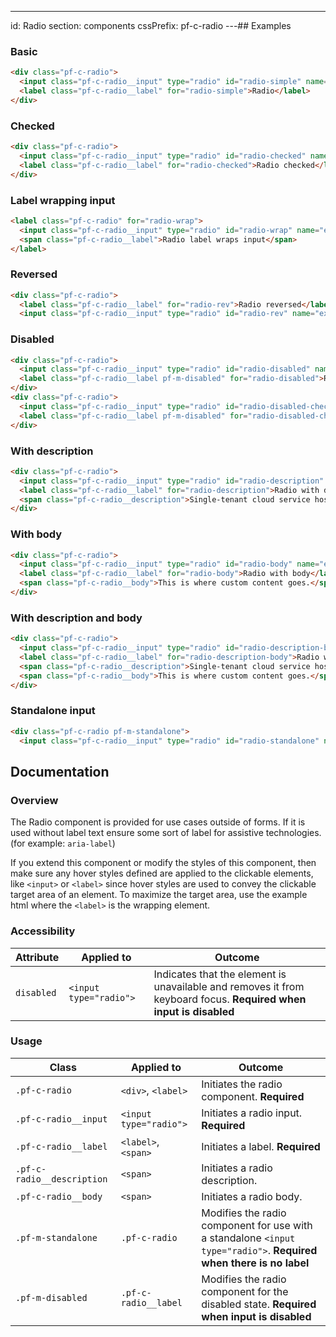 ---
id: Radio
section: components
cssPrefix: pf-c-radio
---## Examples

### Basic

```html
<div class="pf-c-radio">
  <input class="pf-c-radio__input" type="radio" id="radio-simple" name="exampleRadioSimple" />
  <label class="pf-c-radio__label" for="radio-simple">Radio</label>
</div>
```

### Checked

```html
<div class="pf-c-radio">
  <input class="pf-c-radio__input" type="radio" id="radio-checked" name="exampleRadioChecked" checked />
  <label class="pf-c-radio__label" for="radio-checked">Radio checked</label>
</div>
```

### Label wrapping input

```html
<label class="pf-c-radio" for="radio-wrap">
  <input class="pf-c-radio__input" type="radio" id="radio-wrap" name="exampleRadioWrap" />
  <span class="pf-c-radio__label">Radio label wraps input</span>
</label>
```

### Reversed

```html
<div class="pf-c-radio">
  <label class="pf-c-radio__label" for="radio-rev">Radio reversed</label>
  <input class="pf-c-radio__input" type="radio" id="radio-rev" name="exampleRadioReversed" /></div>
```

### Disabled

```html
<div class="pf-c-radio">
  <input class="pf-c-radio__input" type="radio" id="radio-disabled" name="exampleRadioDisabled" disabled />
  <label class="pf-c-radio__label pf-m-disabled" for="radio-disabled">Radio disabled</label>
</div>
<div class="pf-c-radio">
  <input class="pf-c-radio__input" type="radio" id="radio-disabled-checked" name="exampleRadioDisabledChecked" disabled checked />
  <label class="pf-c-radio__label pf-m-disabled" for="radio-disabled-checked">Radio disabled checked</label>
</div>
```

### With description

```html
<div class="pf-c-radio">
  <input class="pf-c-radio__input" type="radio" id="radio-description" name="exampleRadioDescription" />
  <label class="pf-c-radio__label" for="radio-description">Radio with description</label>
  <span class="pf-c-radio__description">Single-tenant cloud service hosted and managed by Red Hat that offers high-availability enterprise-grade clusters in a virtual private cloud on AWS od GCP.</span>
</div>
```

### With body

```html
<div class="pf-c-radio">
  <input class="pf-c-radio__input" type="radio" id="radio-body" name="exampleRadioBody" />
  <label class="pf-c-radio__label" for="radio-body">Radio with body</label>
  <span class="pf-c-radio__body">This is where custom content goes.</span>
</div>
```

### With description and body

```html
<div class="pf-c-radio">
  <input class="pf-c-radio__input" type="radio" id="radio-description-body" name="exampleRadioDescriptionBody" />
  <label class="pf-c-radio__label" for="radio-description-body">Radio with description and body</label>
  <span class="pf-c-radio__description">Single-tenant cloud service hosted and managed by Red Hat that offers high-availability enterprise-grade clusters in a virtual private cloud on AWS od GCP.</span>
  <span class="pf-c-radio__body">This is where custom content goes.</span>
</div>
```

### Standalone input

```html
<div class="pf-c-radio pf-m-standalone">
  <input class="pf-c-radio__input" type="radio" id="radio-standalone" name="exampleRadioStandalone" aria-label="Standalone input" /></div>
```

## Documentation

### Overview

The Radio component is provided for use cases outside of forms. If it is used without label text ensure some sort of label for assistive technologies. (for example: `aria-label`)

If you extend this component or modify the styles of this component, then make sure any hover styles defined are applied to the clickable elements, like `<input>` or `<label>` since hover styles are used to convey the clickable target area of an element. To maximize the target area, use the example html where the `<label>` is the wrapping element.

### Accessibility

| Attribute  | Applied to             | Outcome                                                                                                           |
| ---------- | ---------------------- | ----------------------------------------------------------------------------------------------------------------- |
| `disabled` | `<input type="radio">` | Indicates that the element is unavailable and removes it from keyboard focus. **Required when input is disabled** |

### Usage

| Class                      | Applied to             | Outcome                                                                                                            |
| -------------------------- | ---------------------- | ------------------------------------------------------------------------------------------------------------------ |
| `.pf-c-radio`              | `<div>`, `<label>`     | Initiates the radio component. **Required**                                                                        |
| `.pf-c-radio__input`       | `<input type="radio">` | Initiates a radio input. **Required**                                                                              |
| `.pf-c-radio__label`       | `<label>`, `<span>`    | Initiates a label. **Required**                                                                                    |
| `.pf-c-radio__description` | `<span>`               | Initiates a radio description.                                                                                     |
| `.pf-c-radio__body`        | `<span>`               | Initiates a radio body.                                                                                            |
| `.pf-m-standalone`         | `.pf-c-radio`          | Modifies the radio component for use with a standalone `<input type="radio">`. **Required when there is no label** |
| `.pf-m-disabled`           | `.pf-c-radio__label`   | Modifies the radio component for the disabled state. **Required when input is disabled**                           |
